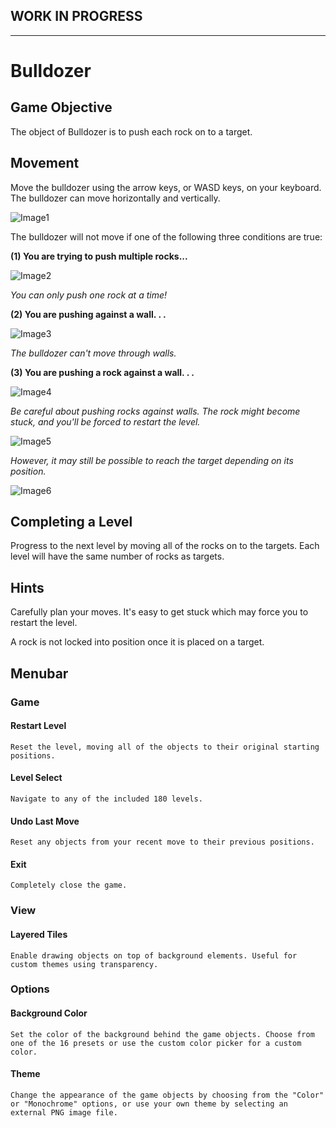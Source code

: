 WORK IN PROGRESS
---
---

# Bulldozer

## Game Objective
The object of Bulldozer is to push each rock on to a target.

## Movement
Move the bulldozer using the arrow keys, or WASD keys, on your keyboard. The bulldozer can move horizontally and vertically.

![Image1](https://i.imgur.com/aFz4lhZ.png)

The bulldozer will not move if one of the following three conditions are true:

**(1) You are trying to push multiple rocks...**

![Image2](https://i.imgur.com/Mr4a0q7.png)

*You can only push one rock at a time!*

**(2) You are pushing against a wall. . .**

![Image3](https://i.imgur.com/Xecqy3B.png)

*The bulldozer can't move through walls.*

**(3) You are pushing a rock against a wall. . .**

![Image4](https://i.imgur.com/KV91Ukv.png)

*Be careful about pushing rocks against walls. The rock might become stuck, and you'll be forced to restart the level.*

![Image5](https://i.imgur.com/yBjsOwB.png)

*However, it may still be possible to reach the target depending on its position.*

![Image6](https://i.imgur.com/pfcdTys.png)

## Completing a Level
Progress to the next level by moving all of the rocks on to the targets. Each level will have the same number of rocks as targets.

## Hints
Carefully plan your moves. It's easy to get stuck which may force you to restart the level.

A rock is not locked into position once it is placed on a target.



## Menubar
### Game

#### Restart Level
	Reset the level, moving all of the objects to their original starting positions.

#### Level Select
	Navigate to any of the included 180 levels.

#### Undo Last Move
	Reset any objects from your recent move to their previous positions.

#### Exit
	Completely close the game.

### View
#### Layered Tiles
	Enable drawing objects on top of background elements. Useful for custom themes using transparency.

### Options
#### Background Color
	Set the color of the background behind the game objects. Choose from one of the 16 presets or use the custom color picker for a custom color.

#### Theme
	Change the appearance of the game objects by choosing from the "Color" or "Monochrome" options, or use your own theme by selecting an external PNG image file.
